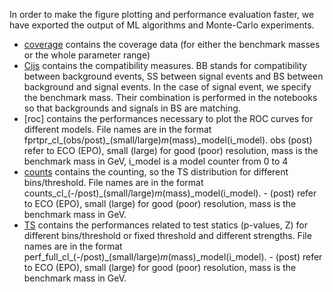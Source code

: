 In order to make the figure plotting and performance evaluation faster, we have exported the output of ML algorithms and Monte-Carlo experiments.

- [coverage](coverage) contains the coverage data (for either the benchmark masses or the whole parameter range)
- [Cijs](Cijs) contains the compatibility measures. BB stands for compatibility between background events, SS between signal events and BS between background and signal events. In the case of signal event, we specify the benchmark mass. Their combination is performed in the notebooks so that backgrounds and signals in BS are matching. 
- [roc] contains the performances necessary to plot the ROC curves for different models. File names are in the format  fprtpr_cl_(obs/post)_(small/large)_m_(mass)_model(i_model). obs (post) refer to ECO (EPO), small (large) for good (poor) resolution, mass is the benchmark mass in GeV, i_model is a model counter from 0 to 4
- [counts](counts) contains the counting, so the TS distribution for different bins/threshold. File names are in the format counts_cl_(-/post)_(small/large)_m_(mass)_model(i_model). - (post) refer to ECO (EPO), small (large) for good (poor) resolution, mass is the benchmark mass in GeV.
- [TS](TS) contains the performances related to test statics (p-values, Z) for different bins/threshold or fixed threshold and different strengths. File names are in the format perf_full_cl_(-/post)_(small/large)_m_(mass)_model(i_model). - (post) refer to ECO (EPO), small (large) for good (poor) resolution, mass is the benchmark mass in GeV.